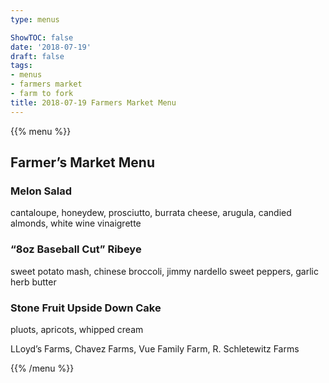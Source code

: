 ```yaml
---
type: menus

ShowTOC: false
date: '2018-07-19'
draft: false
tags:
- menus
- farmers market
- farm to fork
title: 2018-07-19 Farmers Market Menu
---
```


{{% menu %}}

## Farmer’s Market Menu

### Melon  Salad

cantaloupe, honeydew, prosciutto, burrata cheese,
arugula, candied almonds, white wine vinaigrette

### “8oz Baseball Cut” Ribeye

sweet potato mash, chinese broccoli,
jimmy nardello sweet peppers, garlic herb butter

### Stone Fruit Upside Down Cake

pluots, apricots, whipped cream


LLoyd’s Farms, Chavez Farms, Vue Family Farm, R\. Schletewitz Farms

{{% /menu %}}
